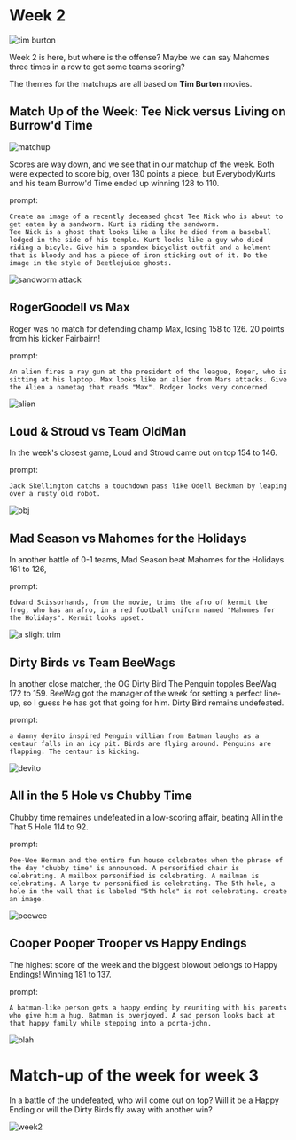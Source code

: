 # Week 2

![tim burton](static/week2-catchclub.png)

Week 2 is here, but where is the offense? Maybe we can say Mahomes three times in a row to get some teams scoring?

 The themes for the matchups are all based on **Tim Burton** movies.

## Match Up of the Week: Tee Nick versus Living on Burrow'd Time

![matchup](static/motw-week2.png)

Scores are way down, and we see that in our matchup of the week. Both were expected to score big, over 180 points a piece, but EverybodyKurts and his team Burrow'd Time ended up winning 128 to 110.

prompt:

```
Create an image of a recently deceased ghost Tee Nick who is about to get eaten by a sandworm. Kurt is riding the sandworm.
Tee Nick is a ghost that looks like a like he died from a baseball lodged in the side of his temple. Kurt looks like a guy who died riding a bicyle. Give him a spandex bicyclist outfit and a helment that is bloody and has a piece of iron sticking out of it. Do the image in the style of Beetlejuice ghosts. 
```

![sandworm attack](static/week2-game1.jpg)

## RogerGoodell vs Max

Roger was no match for defending champ Max, losing 158 to 126. 20 points from his kicker Fairbairn!

prompt:
```
An alien fires a ray gun at the president of the league, Roger, who is sitting at his laptop. Max looks like an alien from Mars attacks. Give the Alien a nametag that reads "Max". Rodger looks very concerned.
```

![alien](static/week2-game2.jpg)


## Loud & Stroud vs Team OldMan

In the week's closest game, Loud and Stroud came out on top 154 to 146.

prompt:
```
Jack Skellington catchs a touchdown pass like Odell Beckman by leaping over a rusty old robot.
```

![obj](static/week2-game3.png)

## Mad Season vs Mahomes for the Holidays

In another battle of 0-1 teams, Mad Season beat Mahomes for the Holidays 161 to 126,


prompt:
```
Edward Scissorhands, from the movie, trims the afro of kermit the frog, who has an afro, in a red football uniform named "Mahomes for the Holidays". Kermit looks upset.
```

![a slight trim](static/week2-game4.png)

## Dirty Birds vs Team BeeWags

In another close matcher, the OG Dirty Bird The Penguin topples BeeWag 172 to 159. BeeWag got the manager of the week for setting a perfect line-up, so I guess he has got that going for him. Dirty Bird remains undefeated.

prompt:
```
a danny devito inspired Penguin villian from Batman laughs as a centaur falls in an icy pit. Birds are flying around. Penguins are flapping. The centaur is kicking.
```

![devito](static/week2-game5.png)

## All in the 5 Hole vs Chubby Time

Chubby time remaines undefeated in a low-scoring affair, beating All in the That 5 Hole 114 to 92.

prompt:
```
Pee-Wee Herman and the entire fun house celebrates when the phrase of the day "chubby time" is announced. A personified chair is celebrating. A mailbox personified is celebrating. A mailman is celebrating. A large tv personified is celebrating. The 5th hole, a hole in the wall that is labeled "5th hole" is not celebrating. create an image.
```

![peewee](static/week2-game6.png)

## Cooper Pooper Trooper vs Happy Endings

The highest score of the week and the biggest blowout belongs to Happy Endings! Winning 181 to 137.

prompt:
```
A batman-like person gets a happy ending by reuniting with his parents who give him a hug. Batman is overjoyed. A sad person looks back at that happy family while stepping into a porta-john.
```

![blah](static/week2-game7.png)

# Match-up of the week for week 3

In a battle of the undefeated, who will come out on top? Will it be a Happy Ending or will the Dirty Birds fly away with another win?

![week2](static/motw-week3.png)

